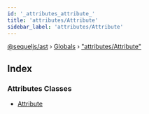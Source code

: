 ```yaml
---
id: '_attributes_attribute_'
title: 'attributes/Attribute'
sidebar_label: 'attributes/Attribute'
---
```


[@sequeljs/ast](../index.md) › [Globals](../globals.md) ›
["attributes/Attribute"](_attributes_attribute_.md)

## Index

### Attributes Classes

- [Attribute](../classes/_attributes_attribute_.attribute.md)
